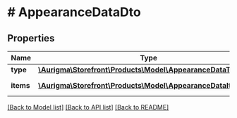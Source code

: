 # # AppearanceDataDto

## Properties

Name | Type | Description | Notes
------------ | ------------- | ------------- | -------------
**type** | [**\Aurigma\Storefront\Products\Model\AppearanceDataType**](AppearanceDataType.md) |  | [optional]
**items** | [**\Aurigma\Storefront\Products\Model\AppearanceDataItemDto[]**](AppearanceDataItemDto.md) | Appearance items. | [optional]

[[Back to Model list]](../../README.md#models) [[Back to API list]](../../README.md#endpoints) [[Back to README]](../../README.md)
